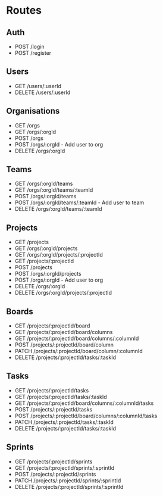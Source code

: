 # Routes

## Auth

- POST /login
- POST /register

## Users

- GET /users/:userId
- DELETE /users/:userId

## Organisations

- GET /orgs
- GET /orgs/:orgId
- POST /orgs
- POST /orgs/:orgId - Add user to org
- DELETE /orgs/:orgId

## Teams

- GET /orgs/:orgId/teams
- GET /orgs/:orgId/teams/:teamId
- POST /orgs/:orgId/teams
- POST /orgs/:orgId/teams/:teamId - Add user to team
- DELETE /orgs/:orgId/teams/:teamId

## Projects

- GET /projects
- GET /orgs/:orgId/projects
- GET /orgs/:orgId/projects/:projectId
- GET /projects/:projectId
- POST /projects
- POST /orgs/:orgId/projects
- POST /orgs/:orgId - Add user to org
- DELETE /orgs/:orgId
- DELETE /orgs/:orgId/projects/:projectId

## Boards

- GET /projects/:projectId/board
- GET /projects/:projectId/board/columns
- GET /projects/:projectId/board/columns/:columnId
- POST /projects/:projectId/board/column
- PATCH /projects/:projectId/board/column/:columnId
- DELETE /projects/:projectId/tasks/:taskId

## Tasks

- GET /projects/:projectId/tasks
- GET /projects/:projectId/tasks/:taskId
- GET /projects/:projectId/board/columns/:columnId/tasks
- POST /projects/:projectId/tasks
- POST /projects/:projectId/board/columns/:columnId/tasks
- PATCH /projects/:projectId/tasks/:taskId
- DELETE /projects/:projectId/tasks/:taskId

## Sprints

- GET /projects/:projectId/sprints
- GET /projects/:projectId/sprints/:sprintId
- POST /projects/:projectId/sprints
- PATCH /projects/:projectId/sprints/:sprintId
- DELETE /projects/:projectId/sprints/:sprintId